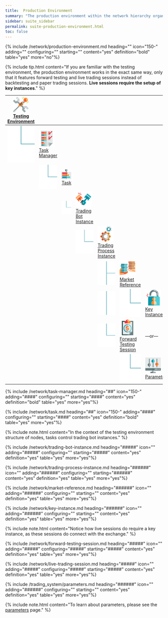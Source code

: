 ```yaml
---
title:  Production Environment
summary: "The production environment within the network hierarchy organizes your strategy-deployment resources, grouping tasks, and associated forward testing and live trading sessions."
sidebar: suite_sidebar
permalink: suite-production-environment.html
toc: false
---
```


{% include /network/production-environment.md heading="" icon="150-" adding="" configuring="" starting="" content="yes" definition="bold" table="yes" more="no"%}

{% include tip.html content="If you are familiar with the testing environment, the production environment works in the exact same way, only that it features forward testing and live trading sessions instead of backtesting and paper trading sessions. **Live sessions require the setup of key instances**." %}

<table class='hierarchyTable'><thead><tr><th><a href='#testing-environment' data-toggle='tooltip' data-original-title='{{site.data.network.testing_environment}}'><img src='images/icons/testing-environment.png' /><br />Testing Environment</a></th><th></th><th></th><th></th><th></th><th></th><th></th><th></th><th></th><th></th></tr></thead><tbody>
<tr><td><img src='images/icons/tree-connector-elbow.png' /></td><td><a href='#task-manager' data-toggle='tooltip' data-original-title='{{site.data.network.task_manager}}'><img src='images/icons/task-manager.png' /><br />Task Manager</a></td><td></td><td></td><td></td><td></td><td></td><td></td><td></td><td></td></tr>
<tr><td></td><td><img src='images/icons/tree-connector-elbow.png' /></td><td><a href='#task' data-toggle='tooltip' data-original-title='{{site.data.network.task}}'><img src='images/icons/task.png' /><br />Task</a></td><td></td><td></td><td></td><td></td><td></td><td></td><td></td></tr>
<tr><td></td><td></td><td><img src='images/icons/tree-connector-elbow.png' /></td><td><a href='#trading-bot-instance' data-toggle='tooltip' data-original-title='{{site.data.network.trading_bot_instance}}'><img src='images/icons/trading-bot-instance.png' /><br />Trading Bot Instance</a></td><td></td><td></td><td></td><td></td><td></td><td></td></tr>
<tr><td></td><td></td><td></td><td><img src='images/icons/tree-connector-elbow.png' /></td><td><a href='#trading-process-instance' data-toggle='tooltip' data-original-title='{{site.data.network.trading_process_instance}}'><img src='images/icons/trading-process-instance.png' /><br />Trading Process Instance</a></td><td></td><td></td><td></td><td></td><td></td></tr>
<tr><td></td><td></td><td></td><td></td><td><img src='images/icons/tree-connector-fork.png' /></td><td><a href='#market-reference' data-toggle='tooltip' data-original-title='{{site.data.network.market_reference}}'><img src='images/icons/market-reference.png' /><br />Market Reference</a></td><td></td><td></td><td></td><td></td></tr>
<tr><td></td><td></td><td></td><td></td><td><img src='images/icons/tree-connector-line.png' /></td><td><img src='images/icons/tree-connector-elbow.png' /></td><td><a href='#key-instance' data-toggle='tooltip' data-original-title='{{site.data.trading_system.key_instance}}'><img src='images/icons/key-instance.png' /><br />Key Instance</a></td><td></td><td></td><td></td></tr>
<tr><td></td><td></td><td></td><td></td><td><img src='images/icons/tree-connector-elbow.png' /></td><td><a href='#forward-testing-session' data-toggle='tooltip' data-original-title='{{site.data.network.forward_testing_session}}'><img src='images/icons/forward-testing-session.png' /><br />Forward Testing Session</a></td><td>&mdash;or&mdash;</td><td><a href='#live-trading-session' data-toggle='tooltip' data-original-title='{{site.data.network.live_trading_session}}'><img src='images/icons/live-trading-session.png' /><br />Live Trading Session</a></td><td></td><td></td></tr>
<tr><td></td><td></td><td></td><td></td><td></td><td><img src='images/icons/tree-connector-elbow.png' /></td><td><a href='#parameters' data-toggle='tooltip' data-original-title='{{site.data.trading_system.parameters}}'><img src='images/icons/parameters.png' /><br />Parameters</a></td><td></td><td></td><td></td></tr></tbody></table>

{% include /network/task-manager.md heading="##" icon="150-" adding="####" configuring="" starting="####" content="yes" definition="bold" table="yes" more="yes"%}

{% include /network/task.md heading="##" icon="150-" adding="####" configuring="" starting="####" content="yes" definition="bold" table="yes" more="yes"%}

{% include note.html content="In the context of the testing environment structure of nodes, tasks control trading bot instances." %}

{% include /network/trading-bot-instance.md heading="#####" icon="" adding="#####" configuring="" starting="#####" content="yes" definition="yes" table="yes" more="yes"%}

{% include /network/trading-process-instance.md heading="######" icon="" adding="######" configuring="" starting="######" content="yes" definition="yes" table="yes" more="yes"%}

{% include /network/market-reference.md heading="######" icon="" adding="######" configuring="" starting="" content="yes" definition="yes" table="yes" more="yes"%}

{% include /network/key-instance.md heading="######" icon="" adding="######" configuring="" starting="" content="yes" definition="yes" table="yes" more="yes"%}

{% include note.html content="Notice how live sessions do require a key instance, as these sessions do connect with the exchange." %}

{% include /network/forward-testing-session.md heading="#####" icon="" adding="#####" configuring="#####" starting="#####" content="yes" definition="yes" table="yes" more="yes"%}

{% include /network/live-trading-session.md heading="#####" icon="" adding="#####" configuring="#####" starting="#####" content="yes" definition="yes" table="yes" more="yes"%}

{% include /trading_system/parameters.md heading="######" icon="" adding="######" configuring="" starting="" content="yes" definition="yes" table="yes" more="yes"%}

{% include note.html content="To learn about parameters, please see the <a href='suite-parameters.html'>parameters</a> page." %}
